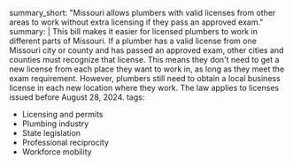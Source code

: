 summary_short: "Missouri allows plumbers with valid licenses from other areas to work without extra licensing if they pass an approved exam."
summary: |
  This bill makes it easier for licensed plumbers to work in different parts of Missouri. If a plumber has a valid license from one Missouri city or county and has passed an approved exam, other cities and counties must recognize that license. This means they don't need to get a new license from each place they want to work in, as long as they meet the exam requirement. However, plumbers still need to obtain a local business license in each new location where they work. The law applies to licenses issued before August 28, 2024.
tags:
  - Licensing and permits
  - Plumbing industry
  - State legislation
  - Professional reciprocity
  - Workforce mobility
